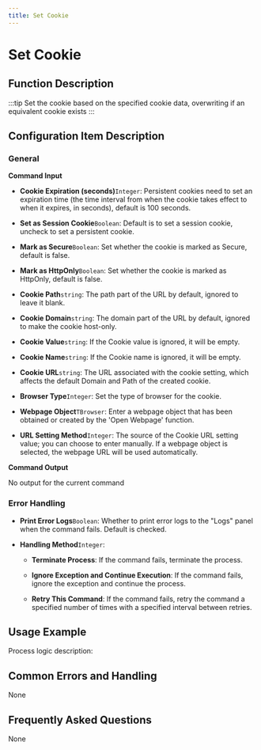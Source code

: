 ```yaml
---
title: Set Cookie
---
```


# Set Cookie

## Function Description

:::tip 
Set the cookie based on the specified cookie data, overwriting if an equivalent cookie exists
:::

## Configuration Item Description

### General

**Command Input**

- **Cookie Expiration (seconds)**`Integer`: Persistent cookies need to set an expiration time (the time interval from when the cookie takes effect to when it expires, in seconds), default is 100 seconds.

- **Set as Session Cookie**`Boolean`: Default is to set a session cookie, uncheck to set a persistent cookie.

- **Mark as Secure**`Boolean`: Set whether the cookie is marked as Secure, default is false.

- **Mark as HttpOnly**`Boolean`: Set whether the cookie is marked as HttpOnly, default is false.

- **Cookie Path**`string`: The path part of the URL by default, ignored to leave it blank.

- **Cookie Domain**`string`: The domain part of the URL by default, ignored to make the cookie host-only.

- **Cookie Value**`string`: If the Cookie value is ignored, it will be empty.

- **Cookie Name**`string`: If the Cookie name is ignored, it will be empty.

- **Cookie URL**`string`: The URL associated with the cookie setting, which affects the default Domain and Path of the created cookie.

- **Browser Type**`Integer`: Set the type of browser for the cookie.

- **Webpage Object**`TBrowser`: Enter a webpage object that has been obtained or created by the 'Open Webpage' function.

- **URL Setting Method**`Integer`: The source of the Cookie URL setting value; you can choose to enter manually. If a webpage object is selected, the webpage URL will be used automatically.


**Command Output**

No output for the current command


### Error Handling

- **Print Error Logs**`Boolean`: Whether to print error logs to the "Logs" panel when the command fails. Default is checked. 

- **Handling Method**`Integer`:

    - **Terminate Process**: If the command fails, terminate the process.

    - **Ignore Exception and Continue Execution**: If the command fails, ignore the exception and continue the process.

    - **Retry This Command**: If the command fails, retry the command a specified number of times with a specified interval between retries.

## Usage Example

Process logic description:

## Common Errors and Handling

None

## Frequently Asked Questions

None

